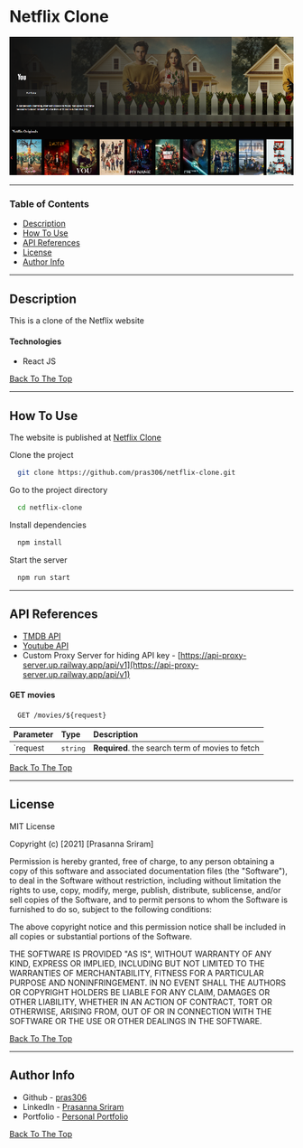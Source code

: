 # Netflix Clone

![PersonalPortfolio](src/assets/images/netflix_clone.png)

---

### Table of Contents

- [Description](#description)
- [How To Use](#how-to-use)
- [API References](#api-references)
- [License](#license)
- [Author Info](#author-info)

---

## Description

This is a clone of the Netflix website 

#### Technologies

- React JS

[Back To The Top](#netflix-clone)

---

## How To Use

The website is published at [Netflix Clone](https://pras306.github.io/netflix-clone/)

Clone the project 

```bash
  git clone https://github.com/pras306/netflix-clone.git
```

Go to the project directory

```bash
  cd netflix-clone
```

Install dependencies

```bash
  npm install
```

Start the server

```bash
  npm run start
```

---

## API References

- [TMDB API](https://www.themoviedb.org/documentation/api)
- [Youtube API](https://developers.google.com/youtube/v3)
- Custom Proxy Server for hiding API key - [https://api-proxy-server.up.railway.app/api/v1](https://api-proxy-server.up.railway.app/api/v1)

#### GET movies

```http
  GET /movies/${request}
```

| Parameter   | Type     | Description                                       |
| :---------- | :------- | :------------------------------------------------ |
| `request    | `string` | **Required**. the search term of movies to fetch  |



[Back To The Top](#netflix-clone)

---

## License

MIT License

Copyright (c) [2021] [Prasanna Sriram]

Permission is hereby granted, free of charge, to any person obtaining a copy
of this software and associated documentation files (the "Software"), to deal
in the Software without restriction, including without limitation the rights
to use, copy, modify, merge, publish, distribute, sublicense, and/or sell
copies of the Software, and to permit persons to whom the Software is
furnished to do so, subject to the following conditions:

The above copyright notice and this permission notice shall be included in all
copies or substantial portions of the Software.

THE SOFTWARE IS PROVIDED "AS IS", WITHOUT WARRANTY OF ANY KIND, EXPRESS OR
IMPLIED, INCLUDING BUT NOT LIMITED TO THE WARRANTIES OF MERCHANTABILITY,
FITNESS FOR A PARTICULAR PURPOSE AND NONINFRINGEMENT. IN NO EVENT SHALL THE
AUTHORS OR COPYRIGHT HOLDERS BE LIABLE FOR ANY CLAIM, DAMAGES OR OTHER
LIABILITY, WHETHER IN AN ACTION OF CONTRACT, TORT OR OTHERWISE, ARISING FROM,
OUT OF OR IN CONNECTION WITH THE SOFTWARE OR THE USE OR OTHER DEALINGS IN THE
SOFTWARE.

[Back To The Top](#netflix-clone)

---

## Author Info

- Github - [pras306](https://github.com/pras306)
- LinkedIn - [Prasanna Sriram](https://www.linkedin.com/in/prasanna-sriram/)
- Portfolio - [Personal Portfolio](https://prasanna-sriram.netlify.app/)

[Back To The Top](#netflix-clone)
